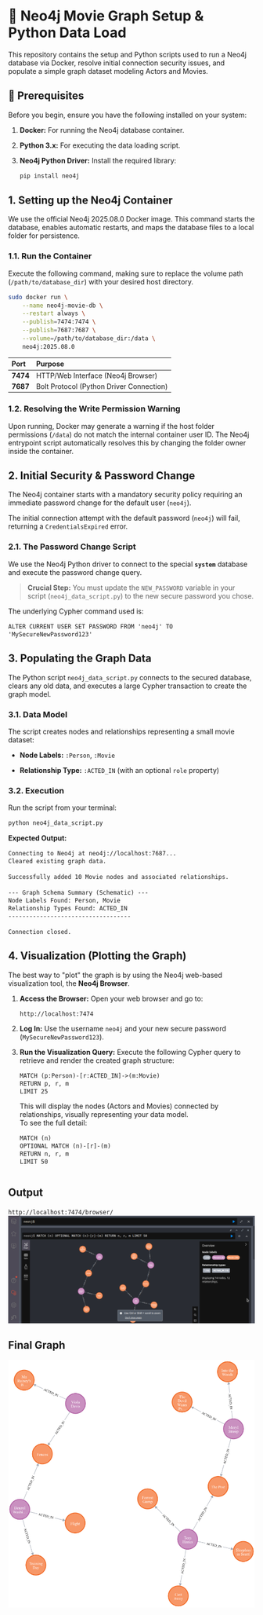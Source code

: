 # 🎥 Neo4j Movie Graph Setup & Python Data Load

This repository contains the setup and Python scripts used to run a Neo4j database via Docker, resolve initial connection security issues, and populate a simple graph dataset modeling Actors and Movies.

## 🚀 Prerequisites

Before you begin, ensure you have the following installed on your system:

1. **Docker:** For running the Neo4j database container.

2. **Python 3.x:** For executing the data loading script.

3. **Neo4j Python Driver:** Install the required library:

   ```bash
   pip install neo4j
   
## 1\. Setting up the Neo4j Container

We use the official Neo4j 2025.08.0 Docker image. This command starts the database, enables automatic restarts, and maps the database files to a local folder for persistence.

### 1.1. Run the Container

Execute the following command, making sure to replace the volume path (`/path/to/database_dir`) with your desired host directory.

```bash
sudo docker run \
    --name neo4j-movie-db \
    --restart always \
    --publish=7474:7474 \
    --publish=7687:7687 \
    --volume=/path/to/database_dir:/data \
    neo4j:2025.08.0

```

| **Port** | **Purpose** |
| :--- | :--- |
| **7474** | HTTP/Web Interface (Neo4j Browser) |
| **7687** | Bolt Protocol (Python Driver Connection) |

### 1.2. Resolving the Write Permission Warning

Upon running, Docker may generate a warning if the host folder permissions (`/data`) do not match the internal container user ID. The Neo4j entrypoint script automatically resolves this by changing the folder owner inside the container.

## 2\. Initial Security & Password Change

The Neo4j container starts with a mandatory security policy requiring an immediate password change for the default user (`neo4j`).

The initial connection attempt with the default password (`neo4j`) will fail, returning a `CredentialsExpired` error.

### 2.1. The Password Change Script

We use the Neo4j Python driver to connect to the special **`system`** database and execute the password change query.

> **Crucial Step:** You must update the `NEW_PASSWORD` variable in your script (`neo4j_data_script.py`) to the new secure password you chose.

The underlying Cypher command used is:

```cypher
ALTER CURRENT USER SET PASSWORD FROM 'neo4j' TO 'MySecureNewPassword123'

```

## 3\. Populating the Graph Data

The Python script `neo4j_data_script.py` connects to the secured database, clears any old data, and executes a large Cypher transaction to create the graph model.

### 3.1. Data Model

The script creates nodes and relationships representing a small movie dataset:

  * **Node Labels:** `:Person`, `:Movie`

  * **Relationship Type:** `:ACTED_IN` (with an optional `role` property)

### 3.2. Execution

Run the script from your terminal:

```bash
python neo4j_data_script.py

```

**Expected Output:**

```
Connecting to Neo4j at neo4j://localhost:7687...
Cleared existing graph data.

Successfully added 10 Movie nodes and associated relationships.

--- Graph Schema Summary (Schematic) ---
Node Labels Found: Person, Movie
Relationship Types Found: ACTED_IN
-----------------------------------

Connection closed.

```

## 4\. Visualization (Plotting the Graph)

The best way to "plot" the graph is by using the Neo4j web-based visualization tool, the **Neo4j Browser**.

1.  **Access the Browser:**
    Open your web browser and go to:

    ```
    http://localhost:7474

    ```

2.  **Log In:**
    Use the username `neo4j` and your new secure password (`MySecureNewPassword123`).

3.  **Run the Visualization Query:**
    Execute the following Cypher query to retrieve and render the created graph structure:

    ```cypher
    MATCH (p:Person)-[r:ACTED_IN]->(m:Movie)
    RETURN p, r, m
    LIMIT 25

    ```
    This will display the nodes (Actors and Movies) connected by relationships, visually representing your data model.</br>
    To see the full detail:
    ```cypher
    MATCH (n)
    OPTIONAL MATCH (n)-[r]-(m)
    RETURN n, r, m
    LIMIT 50
    ```   
<!-- end list -->

```
```
## Output
`http://localhost:7474/browser/`
![Alt text](assets/Screenshot_20250926_200541.png "UI")
## Final Graph
![Alt text](assets/graph.png "UI")
